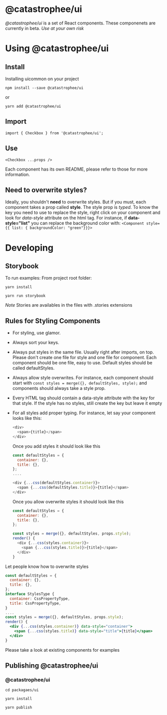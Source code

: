 # @catastrophee/ui

_@catastrophee/ui_ is a set of React components. These componenets are currently in beta. _Use at your own risk_

# Using @catastrophee/ui

## Install

Installing uicommon on your project

```
npm install --save @catastrophee/ui
```

or

```
yarn add @catastrophee/ui
```

## Import

```
import { Checkbox } from '@catastrophee/ui';
```

## Use

```
<Checkbox ...props />
```

Each component has its own README, please refer to those for more information.

## Need to overwrite styles?

Ideally, you shouldn't **need** to overwrite styles. But if you must, each component takes a prop called **style**. The style prop is _typed_.
To know the key you need to use to replace the style, right click on your component and look for _data-style_ attribute on the html tag. For instance, if **data-style="list"** you can replace the background color with:
`<Component style={{ list: { backgroundColor: "green"}}}>`

# Developing

## Storybook

To run examples:
From project root folder:

```
yarn install
```

```
yarn run storybook
```

_Note_ Stories are availables in the files with .stories extensions

## Rules for Styling Components

- For styling, use glamor.
- Always sort your keys.
- Always put styles in the same file. Usually right after imports, on top. Please don't create one file for style and one file for component. Each component should be one file, easy to use. Default styles should be called defaultStyles.
- Always allow style overwrites. For instance, each component should start with `const styles = merge({}, defaultStyles, style);` and components should always take a style prop.
- Every HTML tag should contain a data-style attribute with the key for that style. If the style has no styles, still create the key but leave it empty
- For all styles add proper typing. For instance, let say your component looks like this:

  ```js
  <div>
    <span>{title}</span>
  </div>
  ```

  Once you add styles it should look like this

  ```js
  const defaultStyles = {
    container: {},
    title: {},
  };
  ....

  <div {...css(defaultStyles.container)}>
    <span {...css(defaultStyles.title)}>{title}</span>
  </div>
  ```

  Once you allow overwrite styles it should look like this

  ```js
  const defaultStyles = {
    container: {},
    title: {},
  };

  const styles = merge({}, defaultStyles, props.style);
  render() {
    <div {...css(styles.container)}>
      <span {...css(styles.title)}>{title}</span>
    </div>
  }
  ```

Let people know how to overwrite styles

```jsx
const defaultStyles = {
  container: {},
  title: {},
};
interface StylesType {
  container: CssPropertyType,
  title: CssPropertyType,
}
....
const styles = merge({}, defaultStyles, props.style);
render() {
  <div {...css(styles.container)} data-style="container">
    <span {...css(styles.title)} data-style="title">{title}</span>
  </div>
}
```

Please take a look at existing components for examples

## Publishing @catastrophee/ui

### @catastrophee/ui

```
cd packagaes/ui
```

```
yarn install
```

```
yarn publish
```
